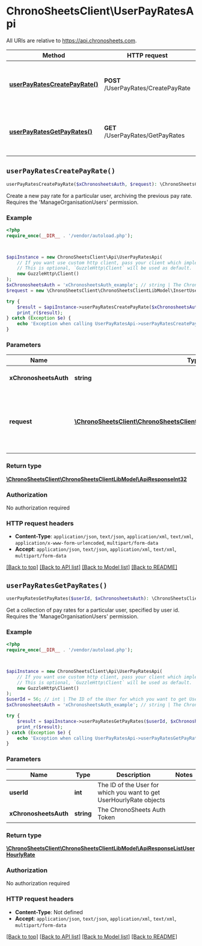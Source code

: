 # ChronoSheetsClient\UserPayRatesApi

All URIs are relative to https://api.chronosheets.com.

Method | HTTP request | Description
------------- | ------------- | -------------
[**userPayRatesCreatePayRate()**](UserPayRatesApi.md#userPayRatesCreatePayRate) | **POST** /UserPayRates/CreatePayRate | Create a new pay rate for a particular user, archiving the previous pay rate.    Requires the &#39;ManageOrganisationUsers&#39; permission.
[**userPayRatesGetPayRates()**](UserPayRatesApi.md#userPayRatesGetPayRates) | **GET** /UserPayRates/GetPayRates | Get a collection of pay rates for a particular user, specified by user id.    Requires the &#39;ManageOrganisationUsers&#39; permission.


## `userPayRatesCreatePayRate()`

```php
userPayRatesCreatePayRate($xChronosheetsAuth, $request): \ChronoSheetsClient\ChronoSheetsClientLibModel\ApiResponseInt32
```

Create a new pay rate for a particular user, archiving the previous pay rate.    Requires the 'ManageOrganisationUsers' permission.

### Example

```php
<?php
require_once(__DIR__ . '/vendor/autoload.php');



$apiInstance = new ChronoSheetsClient\Api\UserPayRatesApi(
    // If you want use custom http client, pass your client which implements `GuzzleHttp\ClientInterface`.
    // This is optional, `GuzzleHttp\Client` will be used as default.
    new GuzzleHttp\Client()
);
$xChronosheetsAuth = 'xChronosheetsAuth_example'; // string | The ChronoSheets Auth Token
$request = new \ChronoSheetsClient\ChronoSheetsClientLibModel\InsertUserHourlyRateRequest(); // \ChronoSheetsClient\ChronoSheetsClientLibModel\InsertUserHourlyRateRequest | An Insert UserHourlyRate Request object containing values for the new UserHourlyRate to create

try {
    $result = $apiInstance->userPayRatesCreatePayRate($xChronosheetsAuth, $request);
    print_r($result);
} catch (Exception $e) {
    echo 'Exception when calling UserPayRatesApi->userPayRatesCreatePayRate: ', $e->getMessage(), PHP_EOL;
}
```

### Parameters

Name | Type | Description  | Notes
------------- | ------------- | ------------- | -------------
 **xChronosheetsAuth** | **string**| The ChronoSheets Auth Token |
 **request** | [**\ChronoSheetsClient\ChronoSheetsClientLibModel\InsertUserHourlyRateRequest**](../Model/InsertUserHourlyRateRequest.md)| An Insert UserHourlyRate Request object containing values for the new UserHourlyRate to create |

### Return type

[**\ChronoSheetsClient\ChronoSheetsClientLibModel\ApiResponseInt32**](../Model/ApiResponseInt32.md)

### Authorization

No authorization required

### HTTP request headers

- **Content-Type**: `application/json`, `text/json`, `application/xml`, `text/xml`, `application/x-www-form-urlencoded`, `multipart/form-data`
- **Accept**: `application/json`, `text/json`, `application/xml`, `text/xml`, `multipart/form-data`

[[Back to top]](#) [[Back to API list]](../../README.md#endpoints)
[[Back to Model list]](../../README.md#models)
[[Back to README]](../../README.md)

## `userPayRatesGetPayRates()`

```php
userPayRatesGetPayRates($userId, $xChronosheetsAuth): \ChronoSheetsClient\ChronoSheetsClientLibModel\ApiResponseListUserHourlyRate
```

Get a collection of pay rates for a particular user, specified by user id.    Requires the 'ManageOrganisationUsers' permission.

### Example

```php
<?php
require_once(__DIR__ . '/vendor/autoload.php');



$apiInstance = new ChronoSheetsClient\Api\UserPayRatesApi(
    // If you want use custom http client, pass your client which implements `GuzzleHttp\ClientInterface`.
    // This is optional, `GuzzleHttp\Client` will be used as default.
    new GuzzleHttp\Client()
);
$userId = 56; // int | The ID of the User for which you want to get UserHourlyRate objects
$xChronosheetsAuth = 'xChronosheetsAuth_example'; // string | The ChronoSheets Auth Token

try {
    $result = $apiInstance->userPayRatesGetPayRates($userId, $xChronosheetsAuth);
    print_r($result);
} catch (Exception $e) {
    echo 'Exception when calling UserPayRatesApi->userPayRatesGetPayRates: ', $e->getMessage(), PHP_EOL;
}
```

### Parameters

Name | Type | Description  | Notes
------------- | ------------- | ------------- | -------------
 **userId** | **int**| The ID of the User for which you want to get UserHourlyRate objects |
 **xChronosheetsAuth** | **string**| The ChronoSheets Auth Token |

### Return type

[**\ChronoSheetsClient\ChronoSheetsClientLibModel\ApiResponseListUserHourlyRate**](../Model/ApiResponseListUserHourlyRate.md)

### Authorization

No authorization required

### HTTP request headers

- **Content-Type**: Not defined
- **Accept**: `application/json`, `text/json`, `application/xml`, `text/xml`, `multipart/form-data`

[[Back to top]](#) [[Back to API list]](../../README.md#endpoints)
[[Back to Model list]](../../README.md#models)
[[Back to README]](../../README.md)
